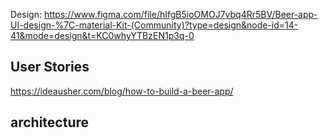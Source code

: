 



Design: https://www.figma.com/file/hIfgB5ioOMOJ7vbq4Rr5BV/Beer-app-UI-design-%7C-material-Kit-(Community)?type=design&node-id=14-41&mode=design&t=KC0whyYTBzEN1p3q-0

## User Stories
https://ideausher.com/blog/how-to-build-a-beer-app/


## architecture

